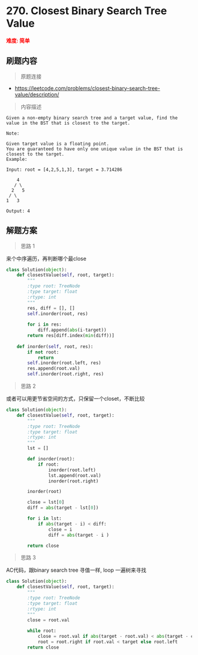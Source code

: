 #  270. Closest Binary Search Tree Value
**<font color=red>难度: 简单</font>**

## 刷题内容

> 原题连接

* https://leetcode.com/problems/closest-binary-search-tree-value/description/

> 内容描述

```
Given a non-empty binary search tree and a target value, find the value in the BST that is closest to the target.

Note:

Given target value is a floating point.
You are guaranteed to have only one unique value in the BST that is closest to the target.
Example:

Input: root = [4,2,5,1,3], target = 3.714286

    4
   / \
  2   5
 / \
1   3

Output: 4
```

## 解题方案

> 思路 1

来个中序遍历，再判断哪个最close

```python
class Solution(object):
    def closestValue(self, root, target):
        """
        :type root: TreeNode
        :type target: float
        :rtype: int
        """
        res, diff = [], []
        self.inorder(root, res)
        
        for i in res:
            diff.append(abs(i-target))
        return res[diff.index(min(diff))]
            
    def inorder(self, root, res):
        if not root:
            return 
        self.inorder(root.left, res)
        res.append(root.val)
        self.inorder(root.right, res)
```

> 思路 2

或者可以用更节省空间的方式，只保留一个closet，不断比较

```python
class Solution(object):
    def closestValue(self, root, target):
        """
        :type root: TreeNode
        :type target: float
        :rtype: int
        """
        lst = []

        def inorder(root):
        	if root:
        		inorder(root.left)
        		lst.append(root.val)
        		inorder(root.right)

        inorder(root)

        close = lst[0]
        diff = abs(target - lst[0])

        for i in lst:
        	if abs(target - i) < diff:
        		close = i
        		diff = abs(target - i )

        return close
```

> 思路 3

AC代码，跟binary search tree 寻值一样, loop 一遍树来寻找

```python
class Solution(object):
    def closestValue(self, root, target):
        """
        :type root: TreeNode
        :type target: float
        :rtype: int
        """
        close = root.val
        
        while root:
            close = root.val if abs(target - root.val) < abs(target - close) else close
            root = root.right if root.val < target else root.left
        return close
```

